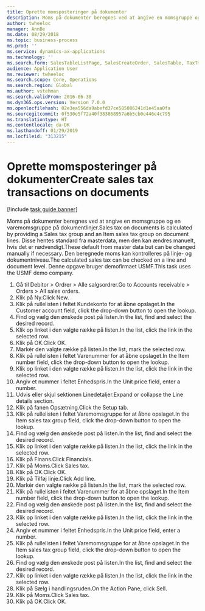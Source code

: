 ```yaml
---
title: Oprette momsposteringer på dokumenter
description: Moms på dokumenter beregnes ved at angive en momsgruppe og en varemomsgruppe på dokumentlinjer.
author: twheeloc
manager: AnnBe
ms.date: 08/29/2018
ms.topic: business-process
ms.prod: ''
ms.service: dynamics-ax-applications
ms.technology: ''
ms.search.form: SalesTableListPage, SalesCreateOrder, SalesTable, TaxTmpWorkTrans
audience: Application User
ms.reviewer: twheeloc
ms.search.scope: Core, Operations
ms.search.region: Global
ms.author: vstehman
ms.search.validFrom: 2016-06-30
ms.dyn365.ops.version: Version 7.0.0
ms.openlocfilehash: 02e3ea556da9abefd37ce585086241d1e45aa0fa
ms.sourcegitcommit: 0f530e5f72a40f383868957a6b5cb0e446e4c795
ms.translationtype: HT
ms.contentlocale: da-DK
ms.lasthandoff: 01/29/2019
ms.locfileid: "313215"
---
```

# <a name="create-sales-tax-transactions-on-documents"></a><span data-ttu-id="50004-103">Oprette momsposteringer på dokumenter</span><span class="sxs-lookup"><span data-stu-id="50004-103">Create sales tax transactions on documents</span></span>

[!include [task guide banner](../../includes/task-guide-banner.md)]

<span data-ttu-id="50004-104">Moms på dokumenter beregnes ved at angive en momsgruppe og en varemomsgruppe på dokumentlinjer.</span><span class="sxs-lookup"><span data-stu-id="50004-104">Sales tax on documents is calculated by providing a Sales tax group and an Item sales tax group on document lines.</span></span> <span data-ttu-id="50004-105">Disse hentes standard fra masterdata, men den kan ændres manuelt, hvis det er nødvendigt.</span><span class="sxs-lookup"><span data-stu-id="50004-105">These default from master data but can be changed manually if necessary.</span></span> <span data-ttu-id="50004-106">Den beregnede moms kan kontrolleres på linje- og dokumentniveau.</span><span class="sxs-lookup"><span data-stu-id="50004-106">The calculated sales tax can be checked on a line and document level.</span></span> <span data-ttu-id="50004-107">Denne opgave bruger demofirmaet USMF.</span><span class="sxs-lookup"><span data-stu-id="50004-107">This task uses the USMF demo company.</span></span>

1. <span data-ttu-id="50004-108">Gå til Debitor > Ordrer > Alle salgsordrer.</span><span class="sxs-lookup"><span data-stu-id="50004-108">Go to Accounts receivable > Orders > All sales orders.</span></span>
2. <span data-ttu-id="50004-109">Klik på Ny.</span><span class="sxs-lookup"><span data-stu-id="50004-109">Click New.</span></span>
3. <span data-ttu-id="50004-110">Klik på rullelisten i feltet Kundekonto for at åbne opslaget.</span><span class="sxs-lookup"><span data-stu-id="50004-110">In the Customer account field, click the drop-down button to open the lookup.</span></span>
4. <span data-ttu-id="50004-111">Find og vælg den ønskede post på listen.</span><span class="sxs-lookup"><span data-stu-id="50004-111">In the list, find and select the desired record.</span></span>
5. <span data-ttu-id="50004-112">Klik op linket i den valgte række på listen.</span><span class="sxs-lookup"><span data-stu-id="50004-112">In the list, click the link in the selected row.</span></span>
6. <span data-ttu-id="50004-113">Klik på OK.</span><span class="sxs-lookup"><span data-stu-id="50004-113">Click OK.</span></span>
7. <span data-ttu-id="50004-114">Markér den valgte række på listen.</span><span class="sxs-lookup"><span data-stu-id="50004-114">In the list, mark the selected row.</span></span>
8. <span data-ttu-id="50004-115">Klik på rullelisten i feltet Varenummer for at åbne opslaget.</span><span class="sxs-lookup"><span data-stu-id="50004-115">In the Item number field, click the drop-down button to open the lookup.</span></span>
9. <span data-ttu-id="50004-116">Klik op linket i den valgte række på listen.</span><span class="sxs-lookup"><span data-stu-id="50004-116">In the list, click the link in the selected row.</span></span>
10. <span data-ttu-id="50004-117">Angiv et nummer i feltet Enhedspris.</span><span class="sxs-lookup"><span data-stu-id="50004-117">In the Unit price field, enter a number.</span></span>
11. <span data-ttu-id="50004-118">Udvis eller skjul sektionen Linedetaljer.</span><span class="sxs-lookup"><span data-stu-id="50004-118">Expand or collapse the Line details section.</span></span>
12. <span data-ttu-id="50004-119">Klik på fanen Opsætning.</span><span class="sxs-lookup"><span data-stu-id="50004-119">Click the Setup tab.</span></span>
13. <span data-ttu-id="50004-120">Klik på rullelisten i feltet Varemomsgruppe for at åbne opslaget.</span><span class="sxs-lookup"><span data-stu-id="50004-120">In the Item sales tax group field, click the drop-down button to open the lookup.</span></span>
14. <span data-ttu-id="50004-121">Find og vælg den ønskede post på listen.</span><span class="sxs-lookup"><span data-stu-id="50004-121">In the list, find and select the desired record.</span></span>
15. <span data-ttu-id="50004-122">Klik op linket i den valgte række på listen.</span><span class="sxs-lookup"><span data-stu-id="50004-122">In the list, click the link in the selected row.</span></span>
16. <span data-ttu-id="50004-123">Klik på Finans.</span><span class="sxs-lookup"><span data-stu-id="50004-123">Click Financials.</span></span>
17. <span data-ttu-id="50004-124">Klik på Moms.</span><span class="sxs-lookup"><span data-stu-id="50004-124">Click Sales tax.</span></span>
18. <span data-ttu-id="50004-125">Klik på OK.</span><span class="sxs-lookup"><span data-stu-id="50004-125">Click OK.</span></span>
19. <span data-ttu-id="50004-126">Klik på Tilføj linje.</span><span class="sxs-lookup"><span data-stu-id="50004-126">Click Add line.</span></span>
20. <span data-ttu-id="50004-127">Markér den valgte række på listen.</span><span class="sxs-lookup"><span data-stu-id="50004-127">In the list, mark the selected row.</span></span>
21. <span data-ttu-id="50004-128">Klik på rullelisten i feltet Varenummer for at åbne opslaget.</span><span class="sxs-lookup"><span data-stu-id="50004-128">In the Item number field, click the drop-down button to open the lookup.</span></span>
22. <span data-ttu-id="50004-129">Find og vælg den ønskede post på listen.</span><span class="sxs-lookup"><span data-stu-id="50004-129">In the list, find and select the desired record.</span></span>
23. <span data-ttu-id="50004-130">Klik op linket i den valgte række på listen.</span><span class="sxs-lookup"><span data-stu-id="50004-130">In the list, click the link in the selected row.</span></span>
24. <span data-ttu-id="50004-131">Angiv et nummer i feltet Enhedspris.</span><span class="sxs-lookup"><span data-stu-id="50004-131">In the Unit price field, enter a number.</span></span>
25. <span data-ttu-id="50004-132">Klik på rullelisten i feltet Varemomsgruppe for at åbne opslaget.</span><span class="sxs-lookup"><span data-stu-id="50004-132">In the Item sales tax group field, click the drop-down button to open the lookup.</span></span>
26. <span data-ttu-id="50004-133">Find og vælg den ønskede post på listen.</span><span class="sxs-lookup"><span data-stu-id="50004-133">In the list, find and select the desired record.</span></span>
27. <span data-ttu-id="50004-134">Klik op linket i den valgte række på listen.</span><span class="sxs-lookup"><span data-stu-id="50004-134">In the list, click the link in the selected row.</span></span>
28. <span data-ttu-id="50004-135">Klik på Sælg i handlingsruden.</span><span class="sxs-lookup"><span data-stu-id="50004-135">On the Action Pane, click Sell.</span></span>
29. <span data-ttu-id="50004-136">Klik på Moms.</span><span class="sxs-lookup"><span data-stu-id="50004-136">Click Sales tax.</span></span>
30. <span data-ttu-id="50004-137">Klik på OK.</span><span class="sxs-lookup"><span data-stu-id="50004-137">Click OK.</span></span>

